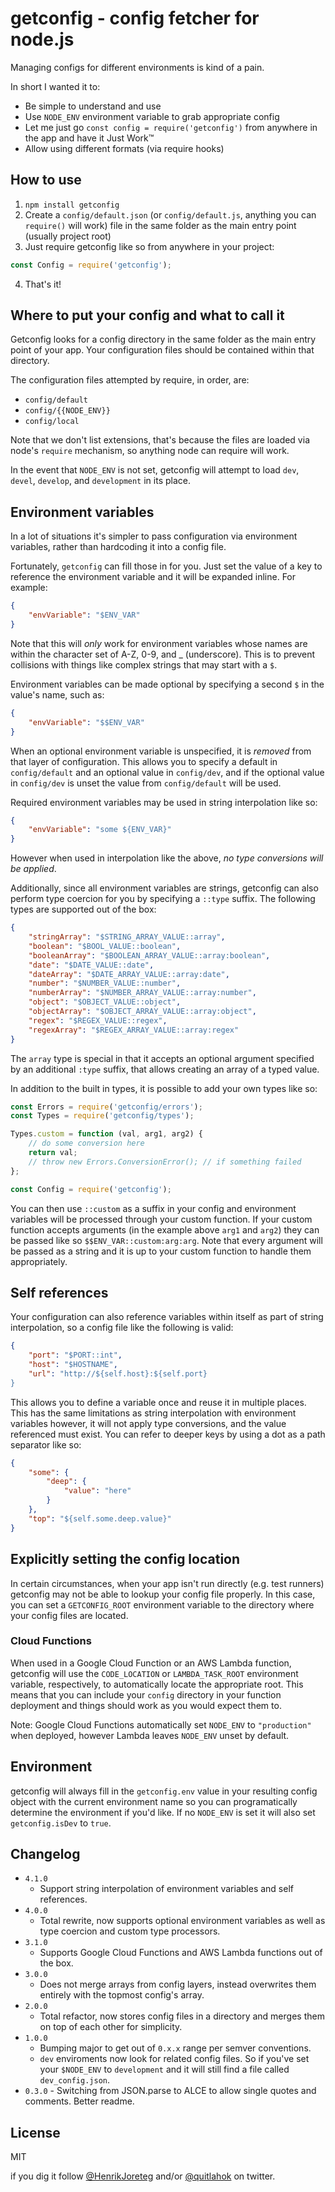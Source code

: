 # getconfig - config fetcher for node.js

Managing configs for different environments is kind of a pain.

In short I wanted it to:
- Be simple to understand and use
- Use `NODE_ENV` environment variable to grab appropriate config
- Let me just go `const config = require('getconfig')` from anywhere in the app and have it Just Work™
- Allow using different formats (via require hooks)


## How to use

1. `npm install getconfig`
2. Create a `config/default.json` (or `config/default.js`, anything you can `require()` will work) file in the same folder as the main entry point (usually project root)
3. Just require getconfig like so from anywhere in your project:

```js
const Config = require('getconfig');
```

4. That's it!


## Where to put your config and what to call it

Getconfig looks for a config directory in the same folder as the main entry point of your app. Your configuration files should be contained within that directory.

The configuration files attempted by require, in order, are:
- `config/default`
- `config/{{NODE_ENV}}`
- `config/local`

Note that we don't list extensions, that's because the files are loaded via node's `require` mechanism, so anything node can require will work.

In the event that `NODE_ENV` is not set, getconfig will attempt to load `dev`, `devel`, `develop`, and `development` in its place.

## Environment variables

In a lot of situations it's simpler to pass configuration via environment variables, rather than hardcoding it into a config file.

Fortunately, `getconfig` can fill those in for you. Just set the value of a key to reference the environment variable and it will be expanded inline. For example:

```json
{
    "envVariable": "$ENV_VAR"
}
```

Note that this will *only* work for environment variables whose names are within the character set of A-Z, 0-9, and _ (underscore). This is to prevent collisions with things like complex strings that may start with a `$`.

Environment variables can be made optional by specifying a second `$` in the value's name, such as:

```json
{
    "envVariable": "$$ENV_VAR"
}
```

When an optional environment variable is unspecified, it is _removed_ from that layer of configuration. This allows you to specify a default in `config/default` and an optional value in `config/dev`, and if the optional value in `config/dev` is unset the value from `config/default` will be used.

Required environment variables may be used in string interpolation like so:

```json
{
    "envVariable": "some ${ENV_VAR}"
}
```

However when used in interpolation like the above, _no type conversions will be applied_.

Additionally, since all environment variables are strings, getconfig can also perform type coercion for you by specifying a `::type` suffix. The following types are supported out of the box:

```json
{
    "stringArray": "$STRING_ARRAY_VALUE::array",
    "boolean": "$BOOL_VALUE::boolean",
    "booleanArray": "$BOOLEAN_ARRAY_VALUE::array:boolean",
    "date": "$DATE_VALUE::date",
    "dateArray": "$DATE_ARRAY_VALUE::array:date",
    "number": "$NUMBER_VALUE::number",
    "numberArray": "$NUMBER_ARRAY_VALUE::array:number",
    "object": "$OBJECT_VALUE::object",
    "objectArray": "$OBJECT_ARRAY_VALUE::array:object",
    "regex": "$REGEX_VALUE::regex",
    "regexArray": "$REGEX_ARRAY_VALUE::array:regex"
}
```

The `array` type is special in that it accepts an optional argument specified by an additional `:type` suffix, that allows creating an array of a typed value.

In addition to the built in types, it is possible to add your own types like so:

```js
const Errors = require('getconfig/errors');
const Types = require('getconfig/types');

Types.custom = function (val, arg1, arg2) {
    // do some conversion here
    return val;
    // throw new Errors.ConversionError(); // if something failed
};

const Config = require('getconfig');
```

You can then use `::custom` as a suffix in your config and environment variables will be processed through your custom function. If your custom function accepts arguments (in the example above `arg1` and `arg2`) they can be passed like so `$$ENV_VAR::custom:arg:arg`. Note that every argument will be passed as a string and it is up to your custom function to handle them appropriately.

## Self references

Your configuration can also reference variables within itself as part of string interpolation, so a config file like the following is valid:

```json
{
    "port": "$PORT::int",
    "host": "$HOSTNAME",
    "url": "http://${self.host}:${self.port}
}
```

This allows you to define a variable once and reuse it in multiple places. This has the same limitations as string interpolation with environment variables however, it will not apply type conversions, and the value referenced must exist. You can refer to deeper keys by using a dot as a path separator like so:

```json
{
    "some": {
        "deep": {
            "value": "here"
        }
    },
    "top": "${self.some.deep.value}"
}
```

## Explicitly setting the config location

In certain circumstances, when your app isn't run directly (e.g. test runners) getconfig may not be able to lookup your config file properly. In this case, you can set a `GETCONFIG_ROOT` environment variable to the directory where your config files are located.

### Cloud Functions

When used in a Google Cloud Function or an AWS Lambda function, getconfig will use the `CODE_LOCATION` or `LAMBDA_TASK_ROOT` environment variable, respectively, to automatically locate the appropriate root. This means that you can include your `config` directory in your function deployment and things should work as you would expect them to.

Note: Google Cloud Functions automatically set `NODE_ENV` to `"production"` when deployed, however Lambda leaves `NODE_ENV` unset by default.


## Environment

getconfig will always fill in the `getconfig.env` value in your resulting config object with the current environment name so you can programatically determine the environment if you'd like. If no `NODE_ENV` is set it will also set `getconfig.isDev` to `true`.


## Changelog
- `4.1.0`
    - Support string interpolation of environment variables and self references.
- `4.0.0`
    - Total rewrite, now supports optional environment variables as well as type coercion and custom type processors.
- `3.1.0`
    - Supports Google Cloud Functions and AWS Lambda functions out of the box.
- `3.0.0`
    - Does not merge arrays from config layers, instead overwrites them entirely with the topmost config's array.
- `2.0.0`
    - Total refactor, now stores config files in a directory and merges them on top of each other for simplicity.
- `1.0.0`
    - Bumping major to get out of `0.x.x` range per semver conventions.
    - `dev` enviroments now look for related config files. So if you've set your `$NODE_ENV` to `development` and it will still find a file called `dev_config.json`.
- `0.3.0` - Switching from JSON.parse to ALCE to allow single quotes and comments. Better readme.


## License

MIT

if you dig it follow [@HenrikJoreteg](http://twitter.com/henrikjoreteg) and/or [@quitlahok](http://twitter.com/quitlahok) on twitter.
